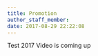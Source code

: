 ```yaml
---
title: Promotion
author_staff_member:
date: 2017-08-29 22:22:08
---
```



Test 2017 Video is coming up